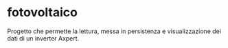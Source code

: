 # fotovoltaico
Progetto che permette la lettura, messa in persistenza e visualizzazione dei dati di un inverter Axpert.
